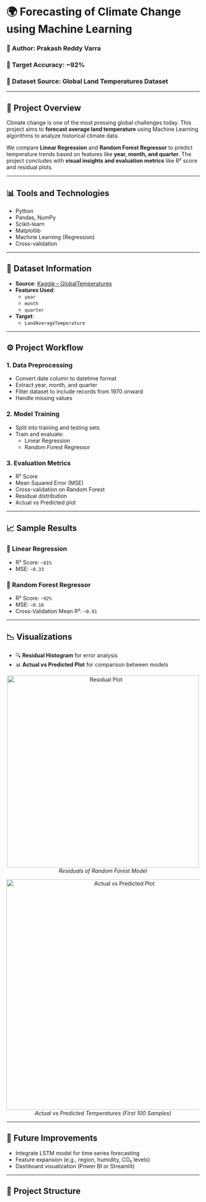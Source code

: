 
# 🌍 Forecasting of Climate Change using Machine Learning

### 🔬 Author: Prakash Reddy Varra  
### 🎯 Target Accuracy: ~92%  
### 📁 Dataset Source: Global Land Temperatures Dataset

---

## 📌 Project Overview

Climate change is one of the most pressing global challenges today. This project aims to **forecast average land temperature** using Machine Learning algorithms to analyze historical climate data.

We compare **Linear Regression** and **Random Forest Regressor** to predict temperature trends based on features like **year, month, and quarter**. The project concludes with **visual insights and evaluation metrics** like R² score and residual plots.

---

## 📊 Tools and Technologies

- Python
- Pandas, NumPy
- Scikit-learn
- Matplotlib
- Machine Learning (Regression)
- Cross-validation

---

## 📂 Dataset Information

- **Source**: [Kaggle – GlobalTemperatures](https://www.kaggle.com/datasets/berkeleyearth/climate-change-earth-surface-temperature-data)
- **Features Used**:
  - `year`
  - `month`
  - `quarter`
- **Target**:
  - `LandAverageTemperature`

---

## ⚙️ Project Workflow

### 1. **Data Preprocessing**
- Convert date column to datetime format
- Extract year, month, and quarter
- Filter dataset to include records from 1970 onward
- Handle missing values

### 2. **Model Training**
- Split into training and testing sets
- Train and evaluate:
  - Linear Regression
  - Random Forest Regressor

### 3. **Evaluation Metrics**
- R² Score
- Mean Squared Error (MSE)
- Cross-validation on Random Forest
- Residual distribution
- Actual vs Predicted plot

---

## 📈 Sample Results

### 🔹 Linear Regression
- R² Score: `~81%`
- MSE: `~0.33`

### 🔹 Random Forest Regressor
- R² Score: `~92%`
- MSE: `~0.18`
- Cross-Validation Mean R²: `~0.91`

---

## 📉 Visualizations

- 🔍 **Residual Histogram** for error analysis
- 📊 **Actual vs Predicted Plot** for comparison between models

<p align="center">
  <img src="plots/residuals.png" alt="Residual Plot" width="500"/>
  <br>
  <em>Residuals of Random Forest Model</em>
</p>

<p align="center">
  <img src="plots/actual_vs_predicted.png" alt="Actual vs Predicted Plot" width="600"/>
  <br>
  <em>Actual vs Predicted Temperatures (First 100 Samples)</em>
</p>

---

## 🚀 Future Improvements
- Integrate LSTM model for time series forecasting
- Feature expansion (e.g., region, humidity, CO₂ levels)
- Dashboard visualization (Power BI or Streamlit)

---

## 📎 Project Structure

